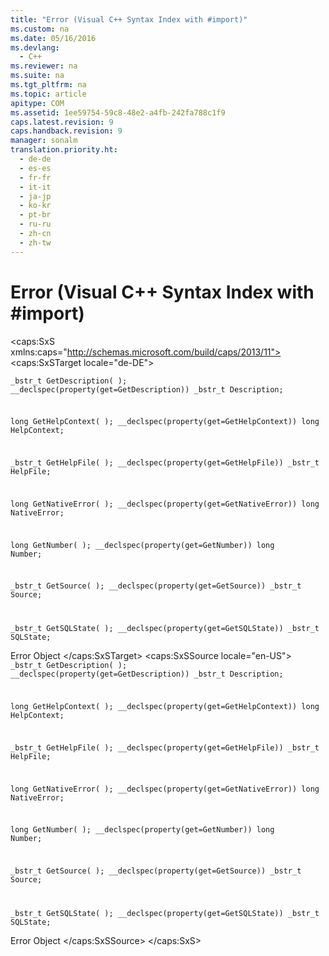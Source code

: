 ```yaml
---
title: "Error (Visual C++ Syntax Index with #import)"
ms.custom: na
ms.date: 05/16/2016
ms.devlang: 
  - C++
ms.reviewer: na
ms.suite: na
ms.tgt_pltfrm: na
ms.topic: article
apitype: COM
ms.assetid: 1ee59754-59c8-48e2-a4fb-242fa788c1f9
caps.latest.revision: 9
caps.handback.revision: 9
manager: sonalm
translation.priority.ht: 
  - de-de
  - es-es
  - fr-fr
  - it-it
  - ja-jp
  - ko-kr
  - pt-br
  - ru-ru
  - zh-cn
  - zh-tw
---
```

# Error (Visual C++ Syntax Index with #import)
<?xml version="1.0" encoding="utf-8"?>
<caps:SxS xmlns:caps="http://schemas.microsoft.com/build/caps/2013/11">
  <caps:SxSTarget locale="de-DE">
    <developerReferenceWithoutSyntaxDocument xsi:schemaLocation="http://ddue.schemas.microsoft.com/authoring/2003/5 http://dduestorage.blob.core.windows.net/ddueschema/developer.xsd" xmlns="http://ddue.schemas.microsoft.com/authoring/2003/5" xmlns:xlink="http://www.w3.org/1999/xlink" xmlns:xsi="http://www.w3.org/2001/XMLSchema-instance">
      <introduction></introduction>
      <section>
        <title>
          <caps:sentence sentenceid="74693d2fc58b46bd06410f278e39aa71" id="tgt1" class="tgtSentence">Properties</caps:sentence>
        </title>
        <content>
          <code>_bstr_t GetDescription( );
__declspec(property(get=GetDescription)) _bstr_t Description;

long GetHelpContext( );
__declspec(property(get=GetHelpContext)) long HelpContext;

_bstr_t GetHelpFile( );
__declspec(property(get=GetHelpFile)) _bstr_t HelpFile;

long GetNativeError( );
__declspec(property(get=GetNativeError)) long NativeError;

long GetNumber( );
__declspec(property(get=GetNumber)) long Number;

_bstr_t GetSource( );
__declspec(property(get=GetSource)) _bstr_t Source;

_bstr_t GetSQLState( );
__declspec(property(get=GetSQLState)) _bstr_t SQLState;</code>
        </content>
      </section>
      <relatedTopics>
        <link xlink:href="a175d453-fa55-4f49-9ede-a26d83177919">Error Object</link>
      </relatedTopics>
    </developerReferenceWithoutSyntaxDocument>
  </caps:SxSTarget>
  <caps:SxSSource locale="en-US">
    <developerReferenceWithoutSyntaxDocument xsi:schemaLocation="http://ddue.schemas.microsoft.com/authoring/2003/5 http://dduestorage.blob.core.windows.net/ddueschema/developer.xsd" xmlns="http://ddue.schemas.microsoft.com/authoring/2003/5" xmlns:xlink="http://www.w3.org/1999/xlink" xmlns:xsi="http://www.w3.org/2001/XMLSchema-instance">
      <introduction></introduction>
      <section>
        <title>
          <caps:sentence id="src1" class="srcSentence">Properties</caps:sentence>
        </title>
        <content>
          <code>_bstr_t GetDescription( );
__declspec(property(get=GetDescription)) _bstr_t Description;

long GetHelpContext( );
__declspec(property(get=GetHelpContext)) long HelpContext;

_bstr_t GetHelpFile( );
__declspec(property(get=GetHelpFile)) _bstr_t HelpFile;

long GetNativeError( );
__declspec(property(get=GetNativeError)) long NativeError;

long GetNumber( );
__declspec(property(get=GetNumber)) long Number;

_bstr_t GetSource( );
__declspec(property(get=GetSource)) _bstr_t Source;

_bstr_t GetSQLState( );
__declspec(property(get=GetSQLState)) _bstr_t SQLState;</code>
        </content>
      </section>
      <relatedTopics>
        <link xlink:href="a175d453-fa55-4f49-9ede-a26d83177919">Error Object</link>
      </relatedTopics>
    </developerReferenceWithoutSyntaxDocument>
  </caps:SxSSource>
</caps:SxS>